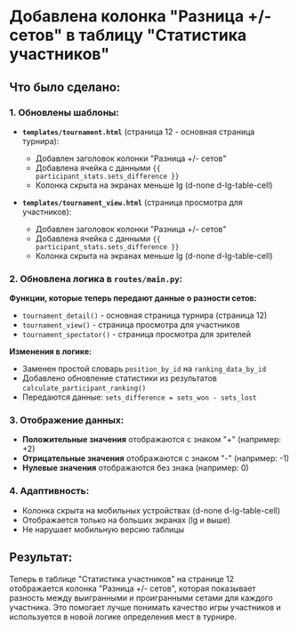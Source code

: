 # Добавлена колонка "Разница +/- сетов" в таблицу "Статистика участников"

## Что было сделано:

### 1. Обновлены шаблоны:
- **`templates/tournament.html`** (страница 12 - основная страница турнира):
  - Добавлен заголовок колонки "Разница +/- сетов"
  - Добавлена ячейка с данными `{{ participant_stats.sets_difference }}`
  - Колонка скрыта на экранах меньше lg (d-none d-lg-table-cell)

- **`templates/tournament_view.html`** (страница просмотра для участников):
  - Добавлен заголовок колонки "Разница +/- сетов"
  - Добавлена ячейка с данными `{{ participant_stats.sets_difference }}`
  - Колонка скрыта на экранах меньше lg (d-none d-lg-table-cell)

### 2. Обновлена логика в `routes/main.py`:

**Функции, которые теперь передают данные о разности сетов:**
- `tournament_detail()` - основная страница турнира (страница 12)
- `tournament_view()` - страница просмотра для участников
- `tournament_spectator()` - страница просмотра для зрителей

**Изменения в логике:**
- Заменен простой словарь `position_by_id` на `ranking_data_by_id`
- Добавлено обновление статистики из результатов `calculate_participant_ranking()`
- Передаются данные: `sets_difference = sets_won - sets_lost`

### 3. Отображение данных:
- **Положительные значения** отображаются с знаком "+" (например: +2)
- **Отрицательные значения** отображаются с знаком "-" (например: -1)
- **Нулевые значения** отображаются без знака (например: 0)

### 4. Адаптивность:
- Колонка скрыта на мобильных устройствах (d-none d-lg-table-cell)
- Отображается только на больших экранах (lg и выше)
- Не нарушает мобильную версию таблицы

## Результат:

Теперь в таблице "Статистика участников" на странице 12 отображается колонка "Разница +/- сетов", которая показывает разность между выигранными и проигранными сетами для каждого участника. Это помогает лучше понимать качество игры участников и используется в новой логике определения мест в турнире.
